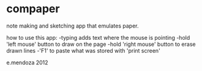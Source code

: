 # compaper
note making and sketching app that emulates paper.

how to use this app:
-typing adds text where the mouse is pointing
-hold 'left mouse' button to draw on the page
-hold 'right mouse' button to erase drawn lines
-'F1' to paste what was stored with 'print screen'

e.mendoza 2012
